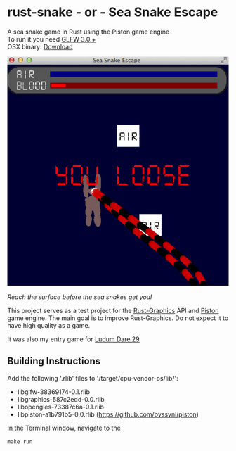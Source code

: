 rust-snake - or - Sea Snake Escape
==========

A sea snake game in Rust using the Piston game engine  
To run it you need <a href="http://www.glfw.org/" target="_blank">GLFW 3.0.+</a>  
OSX binary: <a href="http://www.cutoutpro.com/sea-snake-osx.zip" target="_blank">Download</a>  

![alt tag](https://raw.githubusercontent.com/bvssvni/rust-snake/master/sea-snake.png)

*Reach the surface before the sea snakes get you!*

This project serves as a test project for the [Rust-Graphics](https://github.com/bvssvni/rust-graphics) API and [Piston](https://github.com/bvssvni/piston) game engine. The main goal is to improve Rust-Graphics. Do not expect it to have high quality as a game.

It was also my entry game for <a href="http://www.ludumdare.com/compo/ludum-dare-29/?action=preview&uid=19918" target="_blank">Ludum Dare 29</a>

## Building Instructions

Add the following '.rlib' files to '/target/cpu-vendor-os/lib/':

* libglfw-38369174-0.1.rlib
* libgraphics-587c2edd-0.0.rlib
* libopengles-73387c6a-0.1.rlib
* libpiston-a1b791b5-0.0.rlib (https://github.com/bvssvni/piston)

In the Terminal window, navigate to the 

```
make run
```
